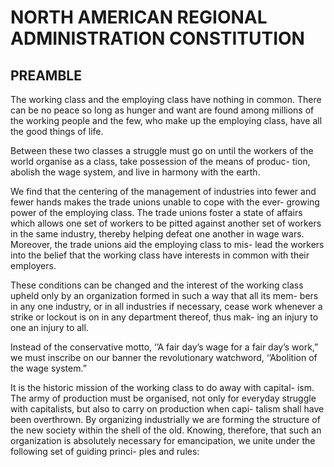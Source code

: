 # NORTH AMERICAN REGIONAL ADMINISTRATION CONSTITUTION

## PREAMBLE


The working class and the employing class have nothing in common.
There can be no peace so long as hunger and want are found among
millions of the working people and the few, who make up the employing
class, have all the good things of life.

Between these two classes a struggle must go on until the workers of
the world organise as a class, take possession of the means of produc-
tion, abolish the wage system, and live in harmony with the earth.

We find that the centering of the management of industries into fewer
and fewer hands makes the trade unions unable to cope with the ever-
growing power of the employing class. The trade unions foster a state of
affairs which allows one set of workers to be pitted against another set
of workers in the same industry, thereby helping defeat one another in
wage wars. Moreover, the trade unions aid the employing class to mis-
lead the workers into the belief that the working class have interests in
common with their employers.

These conditions can be changed and the interest of the working class
upheld only by an organization formed in such a way that all its mem-
bers in any one industry, or in all industries if necessary, cease work
whenever a strike or lockout is on in any department thereof, thus mak-
ing an injury to one an injury to all.

Instead of the conservative motto, ‘’A fair day’s wage for a fair day’s
work,” we must inscribe on our banner the revolutionary watchword,
‘’Abolition of the wage system.”

It is the historic mission of the working class to do away with capital-
ism. The army of production must be organised, not only for everyday
struggle with capitalists, but also to carry on production when capi-
talism shall have been overthrown. By organizing industrially we are
forming the structure of the new society within the shell of the old.
Knowing, therefore, that such an organization is absolutely necessary
for emancipation, we unite under the following set of guiding princi-
ples and rules:

